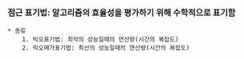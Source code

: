 ### 점근 표기법: 알고리즘의 효율성을 평가하기 위해 수학적으로 표기함
    * 종류
        1. 빅오표기법: 최악의 성능일때의 연산량(시간의 복잡도)
        2. 빅오메가표기법: 최선의 성능일때의 연산량(시간의 복잡도)
